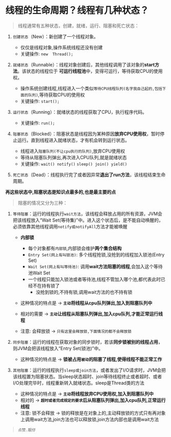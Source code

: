# 线程的生命周期？线程有几种状态？

> 线程通常有五种状态，创建，就绪，运⾏、阻塞和死亡状态： 

1. `创建状态`（New）：新创建了⼀个线程对象。 
   - 仅仅是线程对象,操作系统线程还没有创建
   - 关键操作: `new  Thread();`

2. `就绪状态`（Runnable）：线程对象创建后，其他线程调⽤了该对象的**start⽅法**。该状态的线程位于 **可运行线程池**中，变得可运⾏，等待获取CPU的使⽤权。 
   - 操作系统创建线程,线程进入一个类似`等待CPU线程队列(名字我自己起的,包括下面的队列)`,等待获取CPU的使⽤权
   - 关键操作: `start();`

3. `运⾏状态`（Running）：就绪状态的线程获取了CPU，执⾏程序代码。 
   - 关键操作: `run();`

4. `阻塞状态`（Blocked）：阻塞状态是线程因为某种原因**放弃CPU使用权**，暂时停⽌运⾏。直到线程进⼊就绪状态，才有机会转到运⾏状态。
   - 线程进入`阻塞队列(不让cpu执行的队列)`,放弃CPU使⽤权
   - 等待从阻塞队列弹出,再次进入CPU队列,就是就绪状态
   - 关键操作: `wait() notify()` `sleep() join() yield()` 

5. `死亡状态`（Dead）：线程执⾏完了或者因异常**退出了run⽅法**，该线程结束⽣命周期。 



**再这些状态中,阻塞状态是知识点最多的,也是最主要的点**

> 阻塞的情况⼜分为三种： 

1. `等待阻塞`：运⾏的线程执⾏`wait⽅法`，该线程会释放占⽤的所有资源，JVM会把该线程放⼊“Wait Set(等待集)”中。进⼊这个状态后，是不能⾃动唤醒的，必须依靠其他线程调⽤`notify或notifyAll`⽅法才能被唤醒

   - **内部锁**
     - 每个对象都有`内部锁`,内部锁会维护**两个集合结构**
     - `Entry Set(网上有叫锁池)`: 多个线程抢锁,没抢到的线程加入锁池(Entry Set)
     - `Wait Set(网上有叫等待池)`: 调用**wait⽅法阻塞的线程**,会加入这个等待池Wait Set
     - 一个线程只能加入锁池或者等待池,线程不管加入哪个池,都代表此时已经不在持有锁了
       - 没抢到锁的,不持有锁,调用wait方法的也不持有锁

   - 这种情况的特点是 -> **`主动`将线程从cpu队列弹出,加入到阻塞队列中**
   - 相对的需要 -> **`主动`让线程从阻塞队列弹出,加入cpu队列,才能正常运行线程**
   - 注意: 会释放锁 -> `只有这里会释放锁,下面情况的都不会释放锁`

2. `同步阻塞`：运⾏的线程在获取对象的同步锁时，若该**同步锁被别的线程占用**，则JVM会把该线程放⼊“Entry Set(锁池)”中。 
   - 这种情况的特点是 -> **锁被占用`被动`的阻塞了线程,使得线程不能正常工作**

3. `其他阻塞`：运⾏的线程执⾏`sleep或join⽅法`，或者发出了I/O请求时，JVM会把该线程置为阻塞状态。当sleep状态超时、join等待线程终⽌或者超时、或者I/O处理完毕时，线程重新转⼊就绪状态。sleep是Thread类的⽅法 
   - 这种情况的特点是 -> **`主动`将线程放弃CPU使用权,加入到阻塞队列中**
   - 相对的 -> **`超时或者完成规定的要求`后从阻塞队列弹出,加入cpu队列,正常运行线程**
   - 注意: 锁不会释放  -> 锁的释放是在对象上的,主动释放锁的方式只有再对象上调用wait方法,join方法也可以释放锁,join方法内部也是调用wait方法

> `点赞.靓仔`